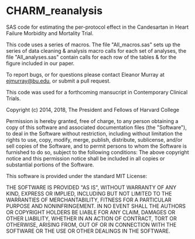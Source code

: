 # CHARM_reanalysis
SAS code for estimating the per-protocol effect in the Candesartan in Heart Failure Morbidity and Mortality Trial.

This code uses a series of macros. The file "All_macros.sas" sets up the series of data cleaning & analysis macro calls for each set of analyses, the file "All_analyses.sas" contain calls for each row of the tables & for the figure included in our paper.

To report bugs, or for questions please contact Eleanor Murray at ejmurray@bu.edu, or submit a pull request.

This code was used for a forthcoming mansucript in Contemporary Clinical Trials. 

Copyright (c) 2014, 2018, The President and Fellows of Harvard College

Permission is hereby granted, free of charge, to any person obtaining a copy of this software and associated 
documentation files (the "Software"), to deal in the Software without restriction, including without limitation 
the rights to use, copy, modify, merge, publish, distribute, sublicense, and/or sell copies of the Software, 
and to permit persons to whom the Software is furnished to do so, subject to the following conditions:
The above copyright notice and this permission notice shall be included in all copies or substantial 
portions of the Software.

This software is provided under the standard MIT License:

THE SOFTWARE IS PROVIDED "AS IS", WITHOUT WARRANTY OF ANY KIND, EXPRESS OR IMPLIED, INCLUDING BUT NOT LIMITED 
TO THE WARRANTIES OF MERCHANTABILITY, FITNESS FOR A PARTICULAR PURPOSE AND NONINFRINGEMENT. IN NO EVENT SHALL 
THE AUTHORS OR COPYRIGHT HOLDERS BE LIABLE FOR ANY CLAIM, DAMAGES OR OTHER LIABILITY, WHETHER IN AN ACTION OF 
CONTRACT, TORT OR OTHERWISE, ARISING FROM, OUT OF OR IN CONNECTION WITH THE SOFTWARE OR THE USE OR OTHER 
DEALINGS IN THE SOFTWARE.

